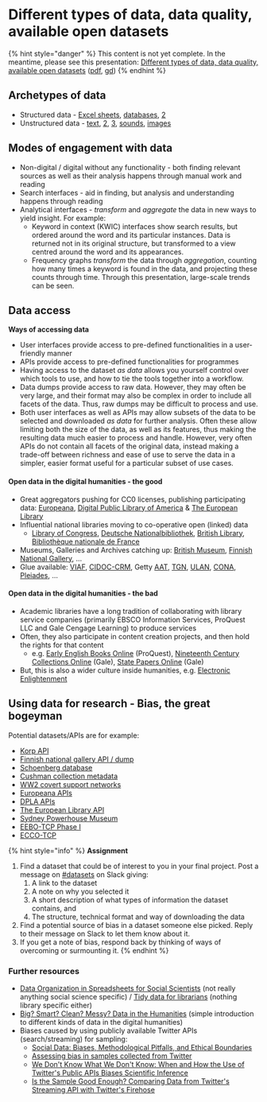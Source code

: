 # Different types of data, data quality, available open datasets

{% hint style="danger" %}
This content is not yet complete. In the meantime, please see this presentation: [Different types of data, data quality, available open datasets](https://docs.google.com/presentation/d/e/2PACX-1vRxpRxXXyF-fTZ8YpB5utG09SNnmti4MB7qTzYU2ipQl0VBlmmODdqgIX0g4CO3EEJ3OiKuePP3vlt0/pub?start=false&loop=false&delayms=3000) \([pdf](https://docs.google.com/presentation/d/1KFpHbK9Fu8mu5pN-6FA7wmNuX1HTrpmGZ3lhPlASvd4/export/pdf), [gd](https://docs.google.com/presentation/d/1KFpHbK9Fu8mu5pN-6FA7wmNuX1HTrpmGZ3lhPlASvd4/edit)\)
{% endhint %}

## Archetypes of data

* Structured data - [Excel sheets](https://docs.google.com/spreadsheets/d/1t2GsvwAx-_gCd6QjmXcZ-x2aI7xBuOcstXP0GwLE3x0/edit?usp=sharing), [databases](http://fbtee.uws.edu.au/stn/interface/query_books.php?t=sector&e=rawsales&id=Clergy&g=everywhere&d1=01&m1=01&y1=1769&d2=31&m2=12&y2=1794&d=table), [2](https://docs.google.com/drawings/d/1lZHqRw_rFlbnWytL6olSXE-mKS2HJqic5debjH7__bw/edit?usp=sharing)
* Unstructured data - [text](http://www.gutenberg.org/cache/epub/100/pg100.txt), [2](http://digi.kansalliskirjasto.fi/sanomalehti/binding/379556?page=1&ocr=true), [3](https://goo.gl/Kpt4iv), [sounds](http://www.automaticsync.com/captionsync/youtube-automatic-captions/), [images](https://www.clarifai.com/demo)

## Modes of engagement with data

* Non-digital / digital without any functionality - both finding relevant sources as well as their analysis happens through manual work and reading
* Search interfaces - aid in finding, but analysis and understanding happens through reading
* Analytical interfaces - _transform_ and _aggregate_ the data in new ways to yield insight. For example:
  * Keyword in context \(KWIC\) interfaces show search results, but ordered around the word and its particular instances. Data is returned not in its original structure, but transformed to a view centred around the word and its appearances.
  * Frequency graphs _transform_ the data through _aggregation_, counting how many times a keyword is found in the data, and projecting these counts through time. Through this presentation, large-scale trends can be seen.

## Data access

**Ways of accessing data**

* User interfaces provide access to pre-defined functionalities in a user-friendly manner
* APIs provide access to pre-defined functionalities for programmes
* Having access to the dataset _as data_ allows you yourself control over which tools to use, and how to tie the tools together into a workflow.
* Data dumps provide access to raw data. However, they may often be very large, and their format may also be complex in order to include all facets of the data. Thus, raw dumps may be difficult to process and use.
* Both user interfaces as well as APIs may allow subsets of the data to be selected and downloaded _as data_ for further analysis. Often these allow limiting both the size of the data, as well as its features, thus making the resulting data much easier to process and handle. However, very often APIs do not contain all facets of the original data, instead making a trade-off between richness and ease of use to serve the data in a simpler, easier format useful for a particular subset of use cases.

#### Open data in the digital humanities - the good

* Great aggregators pushing for CC0 licenses, publishing participating data: [Europeana](http://www.europeana.eu/portal/europeana-providers.html), [Digital Public Library of America](http://dp.la/) & [The European Library](http://www.theeuropeanlibrary.org/tel4/access/data/opendata/details)
* Influential national libraries moving to co-operative open \(linked\) data
  * [Library of Congress](http://id.loc.gov/), [Deutsche Nationalbibliothek](http://www.dnb.de/EN/lds.html), [British Library](http://www.bl.uk/bibliographic/data.html), [Bibliothèque nationale de France](http://data.bnf.fr/)
* Museums, Galleries and Archives catching up: [British Museum](http://collection.britishmuseum.org/), [Finnish National Gallery](http://kokoelmat.fng.fi/api/v2support/docs/#/overview), …
* Glue available: [VIAF](http://viaf.org/), [CIDOC-CRM](http://www.cidoc-crm.org/definition_cidoc.html), Getty [AAT](http://www.getty.edu/research/tools/vocabularies/aat/), [TGN](http://www.getty.edu/research/tools/vocabularies/tgn/index.html), [ULAN](http://www.getty.edu/research/tools/vocabularies/ulan/index.html), [CONA](http://www.getty.edu/research/tools/vocabularies/cona/index.html), [Pleiades](http://pleiades.stoa.org/), ...

#### Open data in the digital humanities - the bad

* Academic libraries have a long tradition of collaborating with library service companies \(primarily EBSCO Information Services, ProQuest LLC and Gale Cengage Learning\) to produce services
* Often, they also participate in content creation projects, and then hold the rights for that content
  * e.g. [Early English Books Online](http://www.textcreationpartnership.org/tcp-eebo/) \(ProQuest\), [Nineteenth Century Collections Online](http://gale.cengage.co.uk/product-highlights/history/nineteenth-century-collections-online.aspx) \(Gale\), [State Papers Online](http://gale.cengage.co.uk/state-papers-online-15091714.aspx) \(Gale\)
* But, this is also a wider culture inside humanities, e.g. [Electronic Enlightenment](http://www.e-enlightenment.com/info/subscribers/why_charge.html)

## Using data for research - Bias, the great bogeyman

Potential datasets/APIs are for example:

* [Korp API](https://kitwiki.csc.fi/twiki/bin/view/FinCLARIN/KielipankkiHelpKorpWebService)
* [Finnish national gallery API / dump](http://kokoelmat.fng.fi/api/v2support/docs/#/download)
* [Schoenberg database](http://dla.library.upenn.edu/dla/schoenberg/ancillary.html?id=dla/schoenberg/data)
* [Cushman collection metadata](https://github.com/iulibdcs/cushman_photos)
* [WW2 covert support networks](http://programminghistorian.org/lessons/creating-network-diagrams-from-historical-sources#about-the-case-study)
* [Europeana APIs](http://labs.europeana.eu/api)
* [DPLA APIs](http://dp.la/info/developers/codex/)
* [The European Library API](http://www.theeuropeanlibrary.org/confluence/display/developers/API+Documentation)
* [Sydney Powerhouse Museum](http://www.powerhousemuseum.com/collection/database/download.php)
* [EEBO-TCP Phase I](http://www.bodleian.ox.ac.uk/eebotcp/)
* [ECCO-TCP](http://www.textcreationpartnership.org/tcp-ecco/)

{% hint style="info" %}
**Assignment**

1. Find a dataset that could be of interest to you in your final project. Post a message on [\#datasets](https://slack.com/app_redirect?channel=datasets&team=T276JCMEU) on Slack giving:
   1. A link to the dataset
   2. A note on why you selected it
   3. A short description of what types of information the dataset contains, and 
   4. The structure, technical format and way of downloading the data
2. Find a potential source of bias in a dataset someone else picked. Reply to their message on Slack to let them know about it.
3. If you get a note of bias, respond back by thinking of ways of overcoming or surmounting it.
{% endhint %}

### Further resources

* [Data Organization in Spreadsheets for Social Scientists](https://datacarpentry.org/spreadsheets-socialsci/) \(not really anything social science specific\) / [Tidy data for librarians](https://librarycarpentry.org/lc-spreadsheets/) \(nothing library specific either\)
* [Big? Smart? Clean? Messy? Data in the Humanities](http://journalofdigitalhumanities.org/2-3/big-smart-clean-messy-data-in-the-humanities/) \(simple introduction to different kinds of data in the digital humanities\)
* Biases caused by using publicly available Twitter APIs \(search/streaming\) for sampling:
  * [Social Data: Biases, Methodological Pitfalls, and Ethical Boundaries](https://www.frontiersin.org/articles/10.3389/fdata.2019.00013/full)
  * [Assessing bias in samples collected from Twitter](https://www.sciencedirect.com/science/article/pii/S0378873314000057)
  * [We Don't Know What We Don't Know: When and How the Use of Twitter's Public APIs Biases Scientific Inference](https://papers.ssrn.com/sol3/papers.cfm?abstract_id=3079927)
  * [Is the Sample Good Enough? Comparing Data from Twitter's Streaming API with Twitter's Firehose](https://www.aaai.org/ocs/index.php/ICWSM/ICWSM13/paper/viewPaper/6071)


